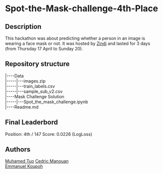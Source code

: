 # Spot-the-Mask-challenge-4th-Place

## Description

This hackathon was about predicting whether a person in an image is wearing a face mask or not. It was hosted by [Zindi](https://zindi.africa/hackathons/spot-the-mask-challenge/) and lasted for 3 days (from Thursday 17 April to Sunday 20).  



## Repository structure

|----Data  
|-----|---images.zip  
|-----|---train_labels.csv  
|-----|---sample_sub_v2.csv  
|----Mask Challenge Solution  
|-----|---Spot_the_mask_challenge.ipynb  
|----Readme.md  

## Final Leaderbord

Position: 4th / 147
Score: 0.0226 (LogLoss)

## Authors

[Muhamed Tuo](https://github.com/NazarioR9)
[Cedric Manouan](https://github.com/dric2018)  
[Emmanuel Koupoh](htpps://https://github.com/eaedk)    
